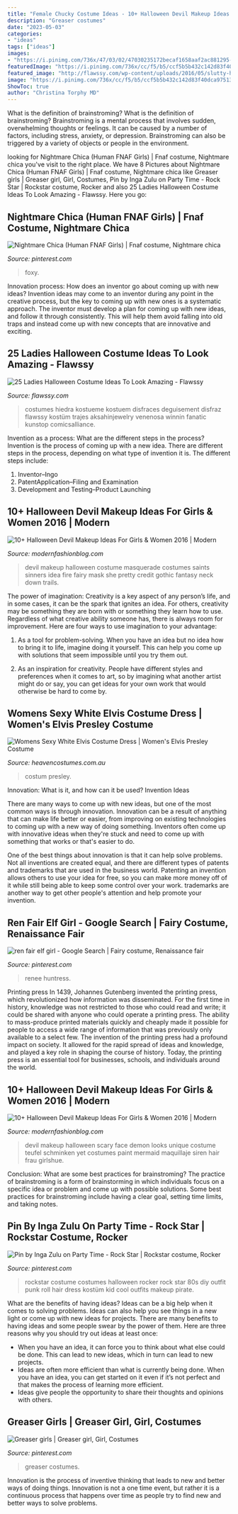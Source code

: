 ```yaml
---
title: "Female Chucky Costume Ideas - 10+ Halloween Devil Makeup Ideas For Girls &amp; Women 2016"
description: "Greaser costumes"
date: "2023-05-03"
categories:
- "ideas"
tags: ["ideas"]
images:
- "https://i.pinimg.com/736x/47/03/02/47030235172becaf1658aaf2ac881295--fairy-costumes-fest.jpg"
featuredImage: "https://i.pinimg.com/736x/cc/f5/b5/ccf5b5b432c142d83f40dca97513ccd9--a-nightmare-leg-avenue.jpg"
featured_image: "http://flawssy.com/wp-content/uploads/2016/05/slutty-halloween-costumes-women.jpg"
image: "https://i.pinimg.com/736x/cc/f5/b5/ccf5b5b432c142d83f40dca97513ccd9--a-nightmare-leg-avenue.jpg"
ShowToc: true
author: "Christina Torphy MD"
---
```



What is the definition of brainstroming?
What is the definition of brainstroming? Brainstroming is a mental process that involves sudden, overwhelming thoughts or feelings. It can be caused by a number of factors, including stress, anxiety, or depression. Brainstroming can also be triggered by a variety of objects or people in the environment.

	

		
looking for Nightmare Chica (Human FNAF Girls) | Fnaf costume, Nightmare chica you've visit to the right place. We have 8 Pictures about Nightmare Chica (Human FNAF Girls) | Fnaf costume, Nightmare chica like Greaser girls | Greaser girl, Girl, Costumes, Pin by Inga Zulu on Party Time - Rock Star | Rockstar costume, Rocker and also 25 Ladies Halloween Costume Ideas To Look Amazing - Flawssy. Here you go:
		
    
## Nightmare Chica (Human FNAF Girls) | Fnaf Costume, Nightmare Chica

<img loading=lazy src="https://i.pinimg.com/736x/cc/f5/b5/ccf5b5b432c142d83f40dca97513ccd9--a-nightmare-leg-avenue.jpg" onerror="this.onerror=null;this.src='https://tse4.mm.bing.net/th?id=OIP.EgkYenHfETIH6QYHBQi5KQHaKZ&amp;pid=15.1';" alt="Nightmare Chica (Human FNAF Girls) | Fnaf costume, Nightmare chica">

_Source: pinterest.com_

>foxy. 

	

Innovation process: How does an inventor go about coming up with new ideas?
Invention ideas may come to an inventor during any point in the creative process, but the key to coming up with new ones is a systematic approach. The inventor must develop a plan for coming up with new ideas, and follow it through consistently. This will help them avoid falling into old traps and instead come up with new concepts that are innovative and exciting.

    
## 25 Ladies Halloween Costume Ideas To Look Amazing - Flawssy

<img loading=lazy src="http://flawssy.com/wp-content/uploads/2016/05/slutty-halloween-costumes-women.jpg" onerror="this.onerror=null;this.src='https://tse3.mm.bing.net/th?id=OIP.Ld4pudEzhZ_sWjEhApz4HgHaLH&amp;pid=15.1';" alt="25 Ladies Halloween Costume Ideas To Look Amazing - Flawssy">

_Source: flawssy.com_

>costumes hiedra kostueme kostuem disfraces deguisement disfraz flawssy kostüm trajes aksahinjewelry venenosa winnin fanatic kunstop comicsalliance. 

	

Invention as a process: What are the different steps in the process?
Invention is the process of coming up with a new idea. There are different steps in the process, depending on what type of invention it is. The different steps include: 
1. Inventor–Ingo 
2. PatentApplication–Filing and Examination 
3. Development and Testing–Product Launching 

    
## 10+ Halloween Devil Makeup Ideas For Girls &amp; Women 2016 | Modern

<img loading=lazy src="http://modernfashionblog.com/wp-content/uploads/2016/09/10-Halloween-Devil-Makeup-Ideas-For-Girls-Women-2016-7.jpg" onerror="this.onerror=null;this.src='https://tse1.mm.bing.net/th?id=OIP.n5z95cmYaJF5PYF2BVgqgAAAAA&amp;pid=15.1';" alt="10+ Halloween Devil Makeup Ideas For Girls &amp; Women 2016 | Modern">

_Source: modernfashionblog.com_

>devil makeup halloween costume masquerade costumes saints sinners idea fire fairy mask she pretty credit gothic fantasy neck down trails. 

	

The power of imagination:
Creativity is a key aspect of any person’s life, and in some cases, it can be the spark that ignites an idea. For others, creativity may be something they are born with or something they learn how to use. Regardless of what creative ability someone has, there is always room for improvement. Here are four ways to use imagination to your advantage: 
1. As a tool for problem-solving. When you have an idea but no idea how to bring it to life, imagine doing it yourself. This can help you come up with solutions that seem impossible until you try them out.

2. As an inspiration for creativity. People have different styles and preferences when it comes to art, so by imagining what another artist might do or say, you can get ideas for your own work that would otherwise be hard to come by.

    
## Womens Sexy White Elvis Costume Dress | Women&#039;s Elvis Presley Costume

<img loading=lazy src="https://www.heavencostumes.com.au/media/catalog/product/cache/3ca7c4de79fd9294a778cbfdebc9dde4/s/m/smf-33252-elvis-viva-las-vagas-red-womens-sexy-costume--s.jpg" onerror="this.onerror=null;this.src='https://tse3.mm.bing.net/th?id=OIP.0cmnxQTBWLD9qyJvHUoPZgAAAA&amp;pid=15.1';" alt="Womens Sexy White Elvis Costume Dress | Women&#039;s Elvis Presley Costume">

_Source: heavencostumes.com.au_

>costum presley. 

	

Innovation: What is it, and how can it be used?
Invention Ideas

There are many ways to come up with new ideas, but one of the most common ways is through innovation. Innovation can be a result of anything that can make life better or easier, from improving on existing technologies to coming up with a new way of doing something. Inventors often come up with innovative ideas when they're stuck and need to come up with something that works or that's easier to do.

One of the best things about innovation is that it can help solve problems. Not all inventions are created equal, and there are different types of patents and trademarks that are used in the business world. Patenting an invention allows others to use your idea for free, so you can make more money off of it while still being able to keep some control over your work. trademarks are another way to get other people's attention and help promote your invention.

    
## Ren Fair Elf Girl - Google Search | Fairy Costume, Renaissance Fair

<img loading=lazy src="https://i.pinimg.com/736x/47/03/02/47030235172becaf1658aaf2ac881295--fairy-costumes-fest.jpg" onerror="this.onerror=null;this.src='https://tse4.mm.bing.net/th?id=OIP.BVUMFFj0RLIEBMMdAcgDRAHaLG&amp;pid=15.1';" alt="ren fair elf girl - Google Search | Fairy costume, Renaissance fair">

_Source: pinterest.com_

>renee huntress. 

	

Printing press
In 1439, Johannes Gutenberg invented the printing press, which revolutionized how information was disseminated. For the first time in history, knowledge was not restricted to those who could read and write; it could be shared with anyone who could operate a printing press. The ability to mass-produce printed materials quickly and cheaply made it possible for people to access a wide range of information that was previously only available to a select few.
The invention of the printing press had a profound impact on society. It allowed for the rapid spread of ideas and knowledge, and played a key role in shaping the course of history. Today, the printing press is an essential tool for businesses, schools, and individuals around the world.

    
## 10+ Halloween Devil Makeup Ideas For Girls &amp; Women 2016 | Modern

<img loading=lazy src="http://modernfashionblog.com/wp-content/uploads/2016/09/10-Halloween-Devil-Makeup-Ideas-For-Girls-Women-2016-6.jpg" onerror="this.onerror=null;this.src='https://tse2.mm.bing.net/th?id=OIP.NXXXJ0CRyc2BxjAE6hRMkgHaLH&amp;pid=15.1';" alt="10+ Halloween Devil Makeup Ideas For Girls &amp; Women 2016 | Modern">

_Source: modernfashionblog.com_

>devil makeup halloween scary face demon looks unique costume teufel schminken yet costumes paint mermaid maquillaje siren hair frau girlshue. 

	

Conclusion: What are some best practices for brainstroming?
The practice of brainstroming is a form of brainstorming in which individuals focus on a specific idea or problem and come up with possible solutions. Some best practices for brainstroming include having a clear goal, setting time limits, and taking notes.

    
## Pin By Inga Zulu On Party Time - Rock Star | Rockstar Costume, Rocker

<img loading=lazy src="https://i.pinimg.com/736x/00/9d/5b/009d5b5eb9024d98d760373155b633f5--kids-rockstar-costume-costumes-for-halloween.jpg" onerror="this.onerror=null;this.src='https://tse4.mm.bing.net/th?id=OIP.R5bTeKUOpngDKfaEQeIh8gHaLH&amp;pid=15.1';" alt="Pin by Inga Zulu on Party Time - Rock Star | Rockstar costume, Rocker">

_Source: pinterest.com_

>rockstar costume costumes halloween rocker rock star 80s diy outfit punk roll hair dress kostüm kid cool outfits makeup pirate. 

	

What are the benefits of having ideas?
Ideas can be a big help when it comes to solving problems. Ideas can also help you see things in a new light or come up with new ideas for projects. There are many benefits to having ideas and some people swear by the power of them. Here are three reasons why you should try out ideas at least once: 
- When you have an idea, it can force you to think about what else could be done. This can lead to new ideas, which in turn can lead to new projects. 
- Ideas are often more efficient than what is currently being done. When you have an idea, you can get started on it even if it’s not perfect and that makes the process of learning more efficient. 
- Ideas give people the opportunity to share their thoughts and opinions with others.

    
## Greaser Girls | Greaser Girl, Girl, Costumes

<img loading=lazy src="https://i.pinimg.com/736x/ba/46/32/ba46326c4e08126cce4e536a2f853ff1.jpg" onerror="this.onerror=null;this.src='https://tse1.mm.bing.net/th?id=OIP.3g2UcCHpEQAo1Ni8HSTqZwHaJ3&amp;pid=15.1';" alt="Greaser girls | Greaser girl, Girl, Costumes">

_Source: pinterest.com_

>greaser costumes. 

	

Innovation is the process of inventive thinking that leads to new and better ways of doing things. Innovation is not a one time event, but rather it is a continuous process that happens over time as people try to find new and better ways to solve problems.

